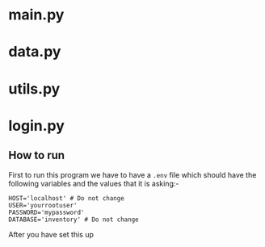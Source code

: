 # main.py
# data.py
# utils.py
# login.py

## How to run
First to run this program we have to have a `.env` file which should have the following variables and the values that it is asking:-
```
HOST='localhost' # Do not change
USER='yourrootuser'
PASSWORD='mypassword'
DATABASE='inventory' # Do not change
```
After you have set this up